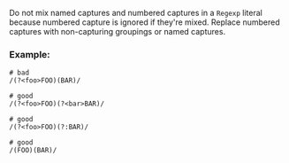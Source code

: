 Do not mix named captures and numbered captures in a `Regexp` literal
because numbered capture is ignored if they're mixed.
Replace numbered captures with non-capturing groupings or
named captures.

### Example:
    # bad
    /(?<foo>FOO)(BAR)/

    # good
    /(?<foo>FOO)(?<bar>BAR)/

    # good
    /(?<foo>FOO)(?:BAR)/

    # good
    /(FOO)(BAR)/
